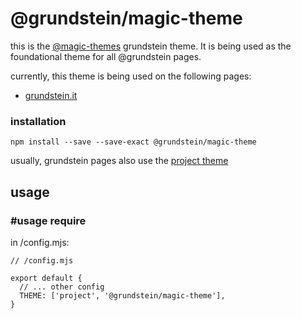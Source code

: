 <Hero state></Hero>

<div>

# @grundstein/magic-theme

this is the [@magic-themes](https://github.com/magic-themes) grundstein theme.
It is being used as the foundational theme for all @grundstein pages.

currently, this theme is being used on the following pages:

* [grundstein.it](https://grundstein.it)

### installation

`npm install --save --save-exact @grundstein/magic-theme`

usually, grundstein pages also use the [project theme](https://github.com/magic-themes/project)

## usage

### #usage require

in /config.mjs:

```
// /config.mjs

export default {
  // ... other config
  THEME: ['project', '@grundstein/magic-theme'],
}
```

<ThemeVars state></ThemeVars>

</div>
